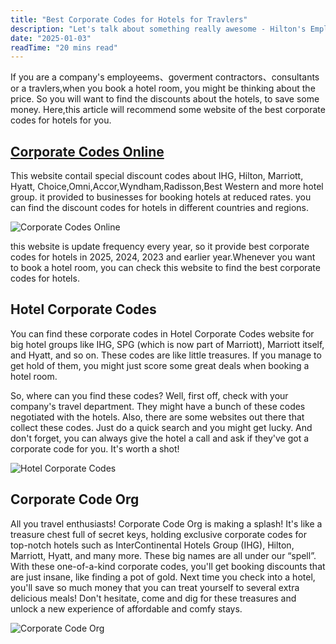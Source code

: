 ```yaml
---
title: "Best Corporate Codes for Hotels for Travlers"
description: "Let's talk about something really awesome - Hilton's Employee and Friends & Family Rate Plans. Hilton is a huge name in the hotel business, and these rate plans are like a special treat for both their employees and the people they care about."
date: "2025-01-03"
readTime: "20 mins read"
---
```


If you are a company's employeems、goverment contractors、consultants or a travlers,when you book a hotel room, you might be thinking about the price. So you will want to find the discounts about the hotels, to save some money. Here,this article will recommend some website of the best corporate codes for hotels for you.

## [Corporate Codes Online](https://corporate-codes.online/en)

This website contail special discount codes about IHG, Hilton, Marriott, Hyatt, Choice,Omni,Accor,Wyndham,Radisson,Best Western  and more hotel group. it provided to businesses for booking hotels at reduced rates. you can find the discount codes for hotels in different countries and regions.

![Corporate Codes Online](/images/corporate-codes-online.jpg)

this website is update frequency every year, so it provide best corporate codes for hotels in 2025, 2024, 2023 and earlier year.Whenever you want to book a hotel room, you can check this website to find the best corporate codes for hotels.

## Hotel Corporate Codes
You can find these corporate codes in Hotel Corporate Codes website for big hotel groups like IHG, SPG (which is now part of Marriott), Marriott itself, and Hyatt, and so on. These codes are like little treasures. If you manage to get hold of them, you might just score some great deals when booking a hotel room.

So, where can you find these codes? Well, first off, check with your company's travel department. They might have a bunch of these codes negotiated with the hotels. Also, there are some websites out there that collect these codes. Just do a quick search and you might get lucky. And don't forget, you can always give the hotel a call and ask if they've got a corporate code for you. It's worth a shot! 

![Hotel Corporate Codes](/images/hotel-corporate-codes.jpg)

## Corporate Code Org

All you travel enthusiasts! Corporate Code Org is making a splash! It's like a treasure chest full of secret keys, holding exclusive corporate codes for top-notch hotels such as InterContinental Hotels Group (IHG), Hilton, Marriott, Hyatt, and many more. These big names are all under our “spell”. With these one-of-a-kind corporate codes, you'll get booking discounts that are just insane, like finding a pot of gold. Next time you check into a hotel, you'll save so much money that you can treat yourself to several extra delicious meals! Don't hesitate, come and dig for these treasures and unlock a new experience of affordable and comfy stays.

![Corporate Code Org](/images/corporate-code-org.jpg)
